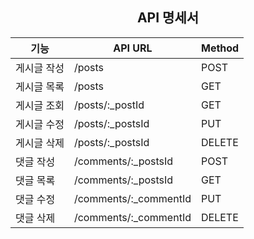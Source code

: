 
## <center>API 명세서</center>

|기능|API URL|Method|
|------|---|---|
|게시글 작성|/posts|POST|
|게시글 목록|/posts|GET|
|게시글 조회|/posts/:_postId|GET|
|게시글 수정|/posts/:_postsId|PUT|
|게시글 삭제|/posts/:_postsId|DELETE|
|댓글 작성|/comments/:_postsId|POST|
|댓글 목록|/comments/:_postsId|GET|
|댓글 수정|/comments/:_commentId|PUT|
|댓글 삭제|/comments/:_commentId|DELETE|
